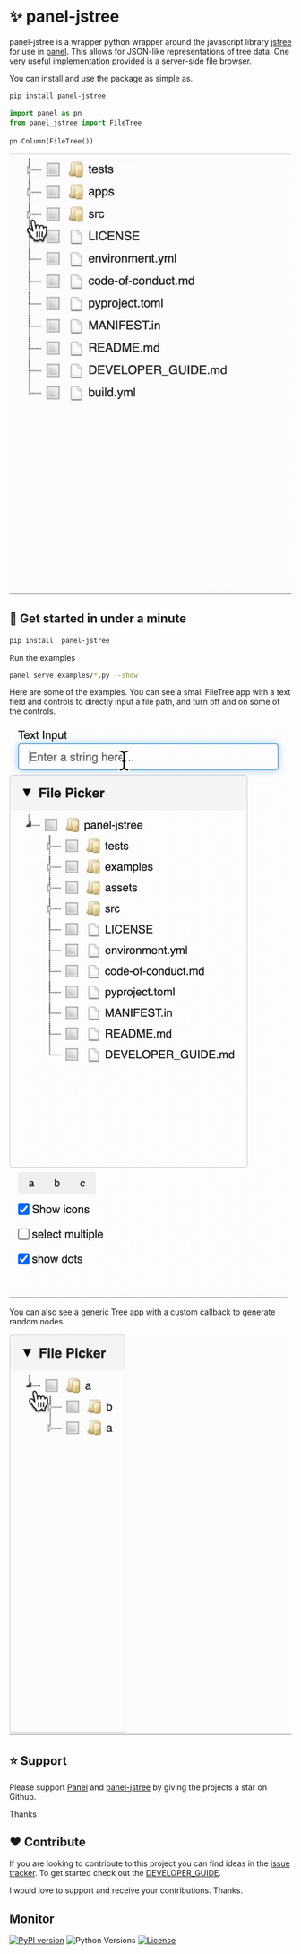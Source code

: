 # ✨ panel-jstree

panel-jstree is a wrapper python wrapper around the javascript library [jstree](https://www.jstree.com) for use in [panel](https://panel.holoviz.org/). This allows for JSON-like representations of tree data. One very useful implementation provided is a server-side file browser.

You can install and use the package as simple as.

```bash
pip install panel-jstree
```

```python
import panel as pn
from panel_jstree import FileTree

pn.Column(FileTree())
```

![Project Intro](https://github.com/madeline-scyphers/panel-jstree/blob/c0c182e09f028fe0fdb963d82ab2cdaad5128a1b/assets/videos/project-intro.gif)

## 🚀 Get started in under a minute

```bash
pip install  panel-jstree
```

Run the examples

```bash
panel serve examples/*.py --show
```

Here are some of the examples. You can see a small FileTree app with a text field and controls to directly input a file path, and turn off and on some of the controls.

![FileTree App Example](assets/videos/file-tree.gif)

You can also see a generic Tree app with a custom callback to generate random nodes.

![Randomw Tree App Example](assets/videos/random-tree.gif)


## ⭐ Support

Please support [Panel](https://panel.holoviz.org) and
[panel-jstree](https://github.com/madeline-scyphers/panel-jstree) by giving the projects a star on Github.

Thanks

## ❤️ Contribute

If you are looking to contribute to this project you can find ideas in the [issue tracker](https://github.com/madeline-scyphers/panel-jstree/issues). To get started check out the [DEVELOPER_GUIDE](DEVELOPER_GUIDE.md).

I would love to support and receive your contributions. Thanks.

## Monitor

[![PyPI version](https://badge.fury.io/py/panel-jstree.svg)](https://pypi.org/project/panel-jstree/)
![Python Versions](https://img.shields.io/badge/python-3.8%20%7C%203.9%20%7C%203.10-blue)
[![License](https://img.shields.io/badge/License-MIT%202.0-blue.svg)](https://opensource.org/licenses/MIT)


